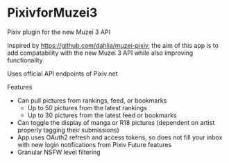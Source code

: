 # PixivforMuzei3
Pixiv plugin for the new Muzei 3 API

Inspired by https://github.com/dahlia/muzei-pixiv, the aim of this app is to  add compatability with the new Muzei 3 API while also improving functionality

Uses official API endpoints of Pixiv.net

Features
  - Can pull pictures from rankings, feed, or bookmarks
    - Up to 50 pictures from the latest rankings
    - Up to 30 pictures from the latest feed or bookmarks
  - Can toggle the display of manga or R18 pictures (dependent on artist properly tagging their submissions)
  - App uses OAuth2 refresh and access tokens, so does not fill your inbox with new login notifications from Pixiv
Future features
  - Granular NSFW level filtering
